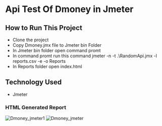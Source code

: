 # Api Test Of Dmoney in Jmeter

## How to Run This Project
- Clone the project
- Copy Dmoney.jmx file to Jmeter bin Folder
- In Jmeter bin folder open command promt
- In command promt run this command jmeter -n -t .\RandomApi.jmx -l reports.csv -e -o Reports
- In Reports folder open index.html

## Technology Used
- Jmeter

### HTML Generated Report

![Dmoney_jmeter1](https://user-images.githubusercontent.com/28690228/215334860-55c8374f-e217-4676-9e07-a804e935894a.png)
![Dmoney_jmeter](https://user-images.githubusercontent.com/28690228/215334873-5d17ccb9-f208-4b60-8517-37df37abe298.png)
